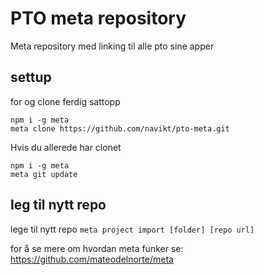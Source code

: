 # PTO meta repository

Meta repository med linking til alle pto sine apper

## settup

for og clone ferdig sattopp
```
npm i -g meta
meta clone https://github.com/navikt/pto-meta.git
```
Hvis du allerede har clonet
```
npm i -g meta
meta git update
```

## leg til nytt repo
lege til nytt repo `meta project import [folder] [repo url]`




for å se mere om hvordan meta funker se: https://github.com/mateodelnorte/meta
